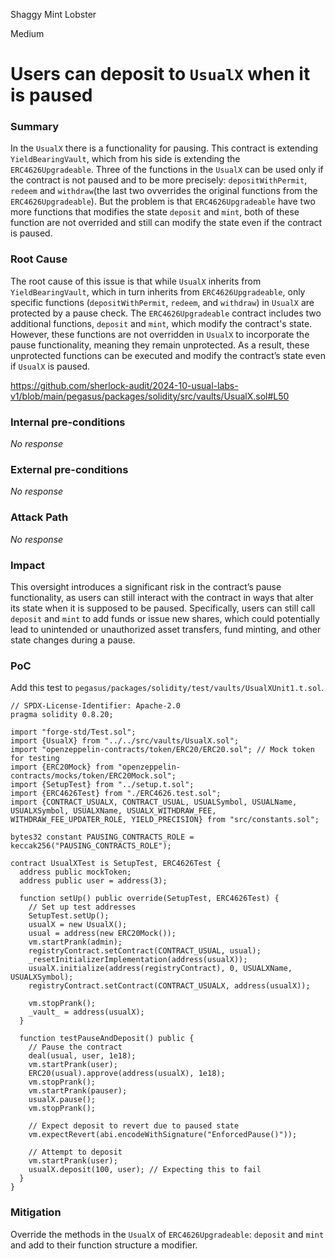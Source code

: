 Shaggy Mint Lobster

Medium

# Users can deposit to `UsualX` when it is paused

### Summary

In the `UsualX` there is a functionality for pausing. This contract is extending `YieldBearingVault`, which from his side is extending the `ERC4626Upgradeable`. Three of the functions in the `UsualX` can be used only if the contract is not paused and to be more precisely: `depositWithPermit`, `redeem` and `withdraw`(the last two ovverrides the original functions from the `ERC4626Upgradeable`). But the problem is that `ERC4626Upgradeable` have two more functions that modifies the state `deposit` and `mint`, both of these function are not overrided and still can modify the state even if the contract is paused.  

### Root Cause

The root cause of this issue is that while `UsualX` inherits from `YieldBearingVault`, which in turn inherits from `ERC4626Upgradeable`, only specific functions (`depositWithPermit`, `redeem`, and `withdraw`) in `UsualX` are protected by a pause check. The `ERC4626Upgradeable` contract includes two additional functions, `deposit` and `mint`, which modify the contract's state. However, these functions are not overridden in `UsualX` to incorporate the pause functionality, meaning they remain unprotected. As a result, these unprotected functions can be executed and modify the contract’s state even if `UsualX` is paused.

https://github.com/sherlock-audit/2024-10-usual-labs-v1/blob/main/pegasus/packages/solidity/src/vaults/UsualX.sol#L50

### Internal pre-conditions

_No response_

### External pre-conditions

_No response_

### Attack Path

_No response_

### Impact

This oversight introduces a significant risk in the contract’s pause functionality, as users can still interact with the contract in ways that alter its state when it is supposed to be paused. Specifically, users can still call `deposit` and `mint` to add funds or issue new shares, which could potentially lead to unintended or unauthorized asset transfers, fund minting, and other state changes during a pause. 

### PoC

Add this test to `pegasus/packages/solidity/test/vaults/UsualXUnit1.t.sol`. 

```solidity
// SPDX-License-Identifier: Apache-2.0
pragma solidity 0.8.20;

import "forge-std/Test.sol";
import {UsualX} from "../../src/vaults/UsualX.sol";
import "openzeppelin-contracts/token/ERC20/ERC20.sol"; // Mock token for testing
import {ERC20Mock} from "openzeppelin-contracts/mocks/token/ERC20Mock.sol";
import {SetupTest} from "../setup.t.sol";
import {ERC4626Test} from "./ERC4626.test.sol";
import {CONTRACT_USUALX, CONTRACT_USUAL, USUALSymbol, USUALName, USUALXSymbol, USUALXName, USUALX_WITHDRAW_FEE, WITHDRAW_FEE_UPDATER_ROLE, YIELD_PRECISION} from "src/constants.sol";

bytes32 constant PAUSING_CONTRACTS_ROLE = keccak256("PAUSING_CONTRACTS_ROLE");

contract UsualXTest is SetupTest, ERC4626Test {
  address public mockToken;
  address public user = address(3);

  function setUp() public override(SetupTest, ERC4626Test) {
    // Set up test addresses
    SetupTest.setUp();
    usualX = new UsualX();
    usual = address(new ERC20Mock());
    vm.startPrank(admin);
    registryContract.setContract(CONTRACT_USUAL, usual);
    _resetInitializerImplementation(address(usualX));
    usualX.initialize(address(registryContract), 0, USUALXName, USUALXSymbol);
    registryContract.setContract(CONTRACT_USUALX, address(usualX));

    vm.stopPrank();
    _vault_ = address(usualX);
  }

  function testPauseAndDeposit() public {
    // Pause the contract
    deal(usual, user, 1e18);
    vm.startPrank(user);
    ERC20(usual).approve(address(usualX), 1e18);
    vm.stopPrank();
    vm.startPrank(pauser);
    usualX.pause();
    vm.stopPrank();

    // Expect deposit to revert due to paused state
    vm.expectRevert(abi.encodeWithSignature("EnforcedPause()"));

    // Attempt to deposit
    vm.startPrank(user);
    usualX.deposit(100, user); // Expecting this to fail
  }
}
```

### Mitigation

Override the methods in the `UsualX` of `ERC4626Upgradeable`: `deposit` and `mint` and add to their function structure a modifier. 